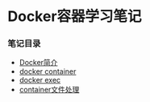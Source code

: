 # Docker容器学习笔记

### 笔记目录
- [Docker简介](0.md)
- [docker container](1.md)
- [docker exec](2.md)
- [container文件处理](3.md)
